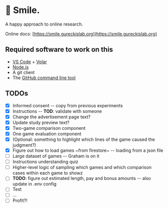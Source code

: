 # 🫠 Smile.

A happy approach to online research.

Online docs: [https://smile.gureckislab.org](https://smile.gureckislab.org)


## Required software to work on this

- [VS Code](https://code.visualstudio.com/) + [Volar](https://marketplace.visualstudio.com/items?itemName=Vue.volar)
- [Node.js](https://nodejs.org/en/download/)
- A git client
- The [GitHub command line tool](https://cli.github.com)

## TODOs 
 - [x] Informed consent -- copy from previous experiments
 - [x] Instructions -- **TOD**: validate with someone
 - [x] Change the advertisement page text?
 - [x] Update study preview text?
 - [x] Two-game comparison component
 - [x] One game evaluation component
 - [x] (Optional: something to highlight which lines of the game caused the judgment?)
 - [x] Figure out how to load games ~from firestore~ -- loading from a json file
 - [ ] Large dataset of games -- Graham is on it
 - [ ] Instructions understanding quiz
 - [ ] Higher-level logic of sampling which games and which comparison cases within each game to showz
 - [ ] **TODO**: figure out estimated length, pay and bonus amounts -- also update in .env config
 - [ ] Test
 - [ ] ...
 - [ ] Profit?!